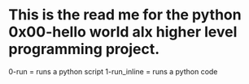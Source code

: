 This is the read me for the python 0x00-hello world alx higher level programming project.
===========================================================================================================================

0-run = runs a python script
1-run_inline = runs a python code
